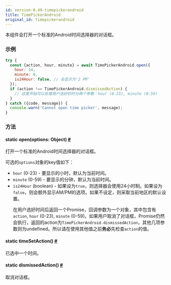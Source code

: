```yaml
---
id: version-0.49-timepickerandroid
title: TimePickerAndroid
original_id: timepickerandroid
---
```


本组件会打开一个标准的Android时间选择器的对话框。

### 示例
```js
try {
  const {action, hour, minute} = await TimePickerAndroid.open({
    hour: 14,
    minute: 0,
    is24Hour: false, // 会显示为'2 PM'
  });
  if (action !== TimePickerAndroid.dismissedAction) {
    // 这里开始可以处理用户选好的时分两个参数：hour (0-23), minute (0-59)
  }
} catch ({code, message}) {
  console.warn('Cannot open time picker', message);
}
```

### 方法

<div class="props">
    <div class="prop"><h4 class="propTitle"><a class="anchor" name="open"></a><span
            class="propType">static </span>open<span class="propType">(options: Object)</span> <a class="hash-link"
                                                                                                  href="#open">#</a>
    </h4>
        <div><p>打开一个标准的Android时间选择器的对话框。</p>
            <p>可选的<code>options</code>对象的key值如下：
            <ul>
                <li><code>hour</code> (0-23) - 要显示的小时，默认为当前时间。</li>
                <li><code>minute</code> (0-59) - 要显示的分钟，默认为当前时间。</li>
                <li><code>is24Hour</code> (boolean) - 如果设为<code>true</code>，则选择器会使用24小时制。如果设为<code>false</code>，则会额外显示AM/PM的选项。如果不设定，则采取当前地区的默认设置。</li>
            </p>
            <p>在用户选好时间后返回一个Promise，回调参数为一个对象，其中包含有<code>action</code>, <code>hour</code> (0-23),
                <code>minute</code> (0-59)。如果用户取消了对话框，Promise仍然会执行，返回的action为<code>TimePickerAndroid.dismissedAction</code>，其他几项参数则为undefined。所以请在使用其他值之前<strong>务必</strong>先检查<code>action</code>的值。</p>
    </div>
    </div>
    <div class="prop"><h4 class="propTitle"><a class="anchor" name="datesetaction"></a><span
            class="propType">static </span>timeSetAction<span class="propType">()</span> <a class="hash-link"
                                                                                            href="#timesetaction">#</a>
    </h4>
        <div><p>已选中一个时间。</p></div>
    </div>
    <div class="prop"><h4 class="propTitle"><a class="anchor" name="dismissedaction"></a><span
            class="propType">static </span>dismissedAction<span class="propType">()</span> <a class="hash-link"
                                                                                              href="#dismissedaction">#</a>
    </h4>
        <div><p>取消对话框。</p></div>
    </div>
</div>